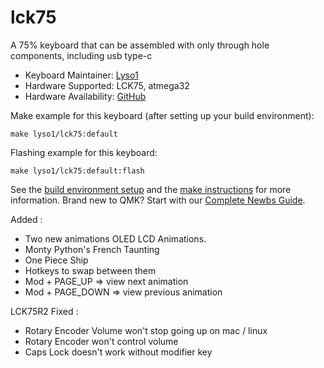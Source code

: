 # lck75

A 75% keyboard that can be assembled with only through hole components, including usb type-c

* Keyboard Maintainer: [Lyso1](https://github.com/lyso1)
* Hardware Supported: LCK75, atmega32
* Hardware Availability: [GitHub](https://github.com/lyso1)

Make example for this keyboard (after setting up your build environment):

    make lyso1/lck75:default

Flashing example for this keyboard:

    make lyso1/lck75:default:flash

See the [build environment setup](https://docs.qmk.fm/#/getting_started_build_tools) and the [make instructions](https://docs.qmk.fm/#/getting_started_make_guide) for more information. Brand new to QMK? Start with our [Complete Newbs Guide](https://docs.qmk.fm/#/newbs).



Added : 
- Two new animations OLED LCD Animations.
 - Monty Python's French Taunting
 - One Piece Ship
- Hotkeys to swap between them
 - Mod + PAGE_UP => view next animation
 - Mod + PAGE_DOWN => view previous animation

LCK75R2 Fixed : 
 - Rotary Encoder Volume won't stop going up on mac / linux
 - Rotary Encoder won't control volume
 - Caps Lock doesn't work without modifier key
